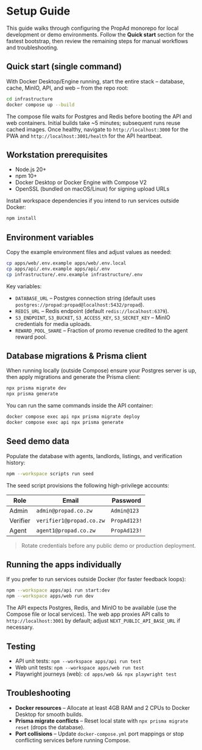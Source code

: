 # Setup Guide

This guide walks through configuring the PropAd monorepo for local development or demo environments. Follow the **Quick start** section for the fastest bootstrap, then review the remaining steps for manual workflows and troubleshooting.

## Quick start (single command)

With Docker Desktop/Engine running, start the entire stack – database, cache, MinIO, API, and web – from the repo root:

```bash
cd infrastructure
docker compose up --build
```

The compose file waits for Postgres and Redis before booting the API and web containers. Initial builds take ~5 minutes; subsequent runs reuse cached images. Once healthy, navigate to `http://localhost:3000` for the PWA and `http://localhost:3001/health` for the API heartbeat.

## Workstation prerequisites

- Node.js 20+
- npm 10+
- Docker Desktop or Docker Engine with Compose V2
- OpenSSL (bundled on macOS/Linux) for signing upload URLs

Install workspace dependencies if you intend to run services outside Docker:

```bash
npm install
```

## Environment variables

Copy the example environment files and adjust values as needed:

```bash
cp apps/web/.env.example apps/web/.env.local
cp apps/api/.env.example apps/api/.env
cp infrastructure/.env.example infrastructure/.env
```

Key variables:

- `DATABASE_URL` – Postgres connection string (default uses `postgres://propad:propad@localhost:5432/propad`).
- `REDIS_URL` – Redis endpoint (default `redis://localhost:6379`).
- `S3_ENDPOINT`, `S3_BUCKET`, `S3_ACCESS_KEY`, `S3_SECRET_KEY` – MinIO credentials for media uploads.
- `REWARD_POOL_SHARE` – Fraction of promo revenue credited to the agent reward pool.

## Database migrations & Prisma client

When running locally (outside Compose) ensure your Postgres server is up, then apply migrations and generate the Prisma client:

```bash
npx prisma migrate dev
npx prisma generate
```

You can run the same commands inside the API container:

```bash
docker compose exec api npx prisma migrate deploy
docker compose exec api npx prisma generate
```

## Seed demo data

Populate the database with agents, landlords, listings, and verification history:

```bash
npm --workspace scripts run seed
```

The seed script provisions the following high-privilege accounts:

| Role | Email | Password |
| --- | --- | --- |
| Admin | `admin@propad.co.zw` | `Admin@123` |
| Verifier | `verifier1@propad.co.zw` | `PropAd123!` |
| Agent | `agent1@propad.co.zw` | `PropAd123!` |

> Rotate credentials before any public demo or production deployment.

## Running the apps individually

If you prefer to run services outside Docker (for faster feedback loops):

```bash
npm --workspace apps/api run start:dev
npm --workspace apps/web run dev
```

The API expects Postgres, Redis, and MinIO to be available (use the Compose file or local services). The web app proxies API calls to `http://localhost:3001` by default; adjust `NEXT_PUBLIC_API_BASE_URL` if necessary.

## Testing

- API unit tests: `npm --workspace apps/api run test`
- Web unit tests: `npm --workspace apps/web run test`
- Playwright journeys (web): `cd apps/web && npx playwright test`

## Troubleshooting

- **Docker resources** – Allocate at least 4GB RAM and 2 CPUs to Docker Desktop for smooth builds.
- **Prisma migrate conflicts** – Reset local state with `npx prisma migrate reset` (drops the database).
- **Port collisions** – Update `docker-compose.yml` port mappings or stop conflicting services before running Compose.

